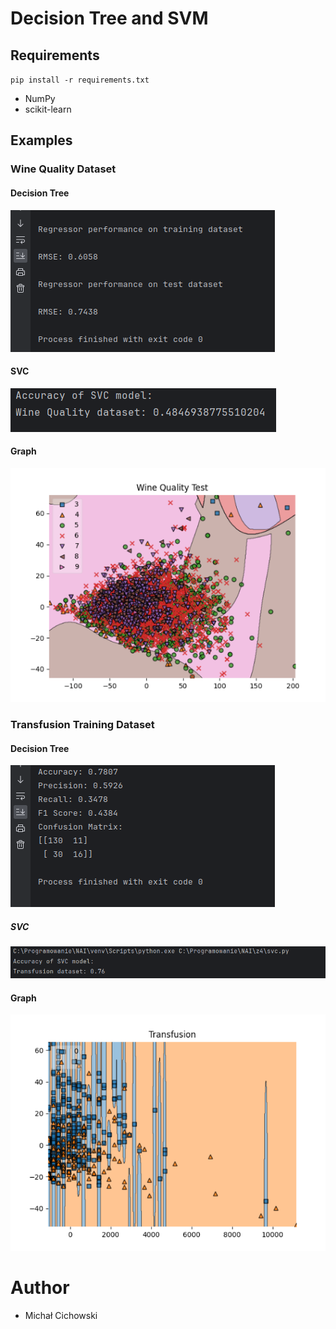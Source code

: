 # Decision Tree and SVM

## Requirements

``pip install -r requirements.txt``

- NumPy
- scikit-learn

## Examples

### Wine Quality Dataset

#### Decision Tree
![img.png](img.png)

#### SVC
![img_3.png](img_3.png)

#### Graph
![img_4.png](img_4.png)

### Transfusion Training Dataset

#### Decision Tree
![img_1.png](img_1.png)

##### SVC
![img_2.png](img_2.png)

#### Graph
![img_5.png](img_5.png)

# Author
- Michał Cichowski
